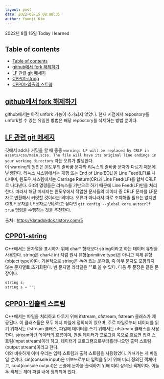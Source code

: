 ```yaml
---
layout: post
date: 2022-08-15 08:08:35
author: Younji Kim
---
```


2022년 8월 15일 Today I learned

## Table of contents
- [Table of contents](#table-of-contents)
- [github에서 fork 해제하기](#github에서-fork-해제하기)
- [LF 관련 git 메세지](#LF-관련-git-메세지)
- [CPP01-string](#CPP01-string)
- [CPP01-입출력 스트림](#CPP01-입출력-스트림)

## [github에서 fork 해제하기](#github에서-fork-해제하기)
github에서는 아직 unfork 기능이 추가되지 않았다. 현재 시점에서 repository를 unfork할 수 있는 유일한 방법은 해당 repository를 삭제하는 방법 뿐이다.

## [LF 관련 git 메세지](#LF-관련-git-메세지)
깃에서 add나 커밋을 할 때 종종 `warning: LF will be replaced by CRLF in assets/css/main.scss. The file will have its original line endings in your working directory` 라는 오류가 발생한다. <br>
이 warning의 원인은 윈도우의 줄바꿈 문자와 리눅스의 줄바꿈 문자가 다르기 때문에 발생한다. 리눅스 시스템에서는 개행 또는 End of Line(EOL)을 Line Feed(LF)로 나타내며, 윈도우 시스템에서는 Carriage Return(CR)과 Line Feed(LF)를 합쳐 CRLF로 나타낸다. Git의 명령들은 리눅스를 기반으로 하기 때문에 Line Feed(LF)만을 처리한다. 따라서 해당 메세지는 윈도우에서 작업한 문서들의 데이터 중 CRLF 문자를 LF문자로 변환해서 커밋할 것이라는 의미다. 오류가 아니라서 따로 조치해줄 필요는 없지만 CRLF 문자를 LF문자로 변환하고 싶다면 `git config --global core.autocrlf true` 명령을 수행하는 것을 추천한다.

출처 : https://datadokdok.tistory.com/5

## [CPP01-string](#CPP01-string)
C++에서는 문자열을 표시하기 위해 char* 형태보다 string이라고 하는 데이터 유형을 사용한다. string은 char나 int 처럼 원시 유형(primitive type)은 아니고 객체 유형(object type)이다. 기본적으로 string은 *비어 있는 문자열*, 즉 아무 문자도 포함되지 않는 문자열로 초기화된다. 빈 문자열 리터럴은 ""로 쓸 수 있다. 다음 두 문장은 같은 문장이다.
```c++
string s;
string s = "";
```


## [CPP01-입출력 스트림](#CPP01-입출력-스트림)
C++에서는 파일을 처리하고 다루기 위해 ifstream, ofstream, fstream 클래스가 제공된다. 이 클래스들은 모두 <fstream> 헤더 파일에 정의되어 있으며, 주로 파일로부터 데이터를 읽기 위해서는 ifstream 클래스, 파일에 데이터를 쓰기 위해서는 ofstream 클래스를 사용한다. stream이란 데이터의 흐름이며, 만일 데이터가 프로그램 쪽으로 흐르면 입력 스트림(input stream)이라 하고, 데이터가 프로그램으로부터흘러나오면 출력 스트림(output stream)이라고 한다. <br>
이와 비슷하게 이미 우리는 입력 스트림과 출력 스트림을 사용했었다. 거쳐가는 게 파일일 뿐이다. cin(console input)은 미보드로부터 입력을 읽기 위해 미리 정의된 객체이고, cout(console output)은 콘솔에 문자를 출력하기 위해 미리 정의된 객체이다. 이들 두 객체는 <iostream> 헤더 파일 내에 정의되어 있다.

```c++
```